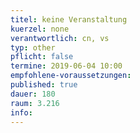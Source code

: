 ```yaml
---
titel: keine Veranstaltung
kuerzel: none
verantwortlich: cn, vs
typ: other
pflicht: false
termine: 2019-06-04 10:00
empfohlene-voraussetzungen: 
published: true
dauer: 180
raum: 3.216
info: 
---
```



